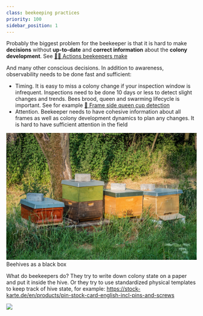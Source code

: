 ```yaml
---
class: beekeeping practices
priority: 100
sidebar_position: 1
---
```

Probably the biggest problem for the beekeeper is that it is hard to make **decisions** without **up-to-date** and **correct information** about the **colony development**.  See [🧑‍🚀 Actions beekeepers make](../products/🧑‍🚀%20Actions%20beekeepers%20make.md)

And many other conscious decisions. In addition to awareness, observability needs to be done fast and sufficient:

- Timing. It is easy to miss a colony change if your inspection window is infrequent. Inspections need to be done 10 days or less to detect slight changes and trends. Bees brood, queen and swarming lifecycle is important. See for example [🐝 Frame side queen cup detection](../products/web_app/community-tier/ideas%20💡/🐝%20Frame%20side%20queen%20cup%20detection.md)
- Attention. Beekeeper needs to have cohesive information about all frames as well as colony development dynamics to plan any changes. It is hard to have sufficient attention in the field

![](../img/bees-3582268_1280.jpg)
Beehives as a black box


What do beekeepers do? They try to write down colony state on a paper and put it inside the hive.
Or they try to use standardized physical templates to keep track of hive state, for example:
https://stock-karte.de/en/products/pin-stock-card-english-incl-pins-and-screws

![](img/BCC0560F-BBA9-452C-B323-3CE1954D7B3F.webp)